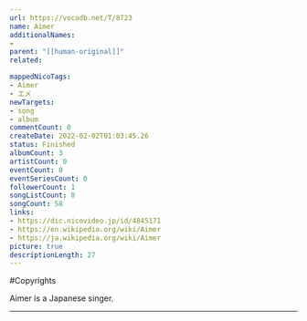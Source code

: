 ```yaml
---
url: https://vocadb.net/T/8723
name: Aimer
additionalNames: 
- 
parent: "[[human-original]]"
related:

mappedNicoTags:
- Aimer
- エメ
newTargets:
- song
- album
commentCount: 0
createDate: 2022-02-02T01:03:45.26
status: Finished
albumCount: 3
artistCount: 0
eventCount: 0
eventSeriesCount: 0
followerCount: 1
songListCount: 0
songCount: 58
links: 
- https://dic.nicovideo.jp/id/4845171
- https://en.wikipedia.org/wiki/Aimer
- https://ja.wikipedia.org/wiki/Aimer
picture: true
descriptionLength: 27
---
```


#Copyrights

Aimer is a Japanese singer.

---

